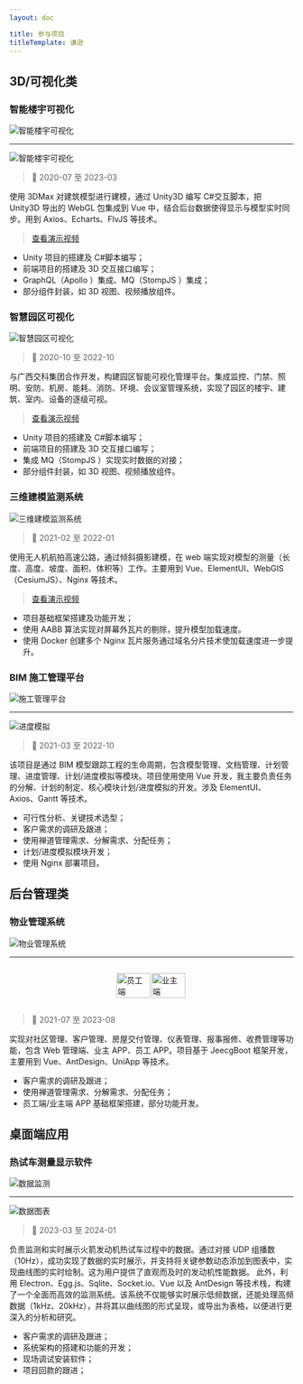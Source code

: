```yaml
---
layout: doc

title: 参与项目
titleTemplate: 谦逊
---
```


## 3D/可视化类

### 智能楼宇可视化

![智能楼宇可视化](/assets/images/prj_bt3d_01.png "智能楼宇可视化")

---

![智能楼宇可视化](/assets/images/prj_bt3d_02.png "智能楼宇可视化")

> 📅 2020-07 至 2023-03

使用 3DMax 对建筑模型进行建模，通过 Unity3D 编写 C#交互脚本，把 Unity3D 导出的 WebGL 包集成到 Vue 中，结合后台数据使得显示与模型实时同步。用到 Axios、Echarts、FlvJS 等技术。

> <a href="/assets/media/building.mp4" target="_blank">查看演示视频</a>

- Unity 项目的搭建及 C#脚本编写；
- 前端项目的搭建及 3D 交互接口编写；
- GraphQL（Apollo ）集成、MQ（StompJS ）集成；
- 部分组件封装，如 3D 视图、视频播放组件。

### 智慧园区可视化

![智慧园区可视化](/assets/images/prj_jk3d_01.png "智慧园区可视化")

> 📅 2020-10 至 2022-10

与广西交科集团合作开发，构建园区智能可视化管理平台。集成监控、门禁、照明、安防、机房、能耗、消防、环境、会议室管理系统，实现了园区的楼宇、建筑、室内、设备的逐级可视。

> <a href="/assets/media/park.mp4" target="_blank">查看演示视频</a>

- Unity 项目的搭建及 C#脚本编写；
- 前端项目的搭建及 3D 交互接口编写；
- 集成 MQ（StompJS ）实现实时数据的对接；
- 部分组件封装，如 3D 视图、视频播放组件。

### 三维建模监测系统

![三维建模监测系统](/assets/images/prj_gis_01.png "三维建模监测系统")

> 📅 2021-02 至 2022-01

使用无人机航拍高速公路，通过倾斜摄影建模，在 web 端实现对模型的测量（长度、高度、坡度、面积、体积等）工作。主要用到 Vue、ElementUI、WebGIS（CesiumJS）、Nginx 等技术。

> <a href="/assets/media/webkit.mp4" target="_blank">查看演示视频</a>

- 项目基础框架搭建及功能开发；
- 使用 AABB 算法实现对屏幕外瓦片的剔除，提升模型加载速度。
- 使用 Docker 创建多个 Nginx 瓦片服务通过域名分片技术使加载速度进一步提升。

### BIM 施工管理平台

![施工管理平台](/assets/images/prj_bim_01.png "施工管理平台")

---

![进度模拟](/assets/images/prj_bim_02.png "进度模拟")

> 📅 2021-03 至 2022-10

该项目是通过 BIM 模型跟踪工程的生命周期，包含模型管理、文档管理、计划管理、进度管理、计划/进度模拟等模块。项目使用使用 Vue 开发，我主要负责任务的分解、计划的制定、核心模块计划/进度模拟的开发。涉及 ElementUI、Axios、Gantt 等技术。

- 可行性分析、关键技术选型；
- 客户需求的调研及跟进；
- 使用禅道管理需求、分解需求、分配任务；
- 计划/进度模拟模块开发；
- 使用 Nginx 部署项目。

## 后台管理类

### 物业管理系统

![物业管理系统](/assets/images/prj_wy_01.png "物业管理系统")

---

<div
style="display: flex; justify-content: center; align-items: center;">

<img src="/assets/images/prj_wy_02.png" alt="员工端"
style="width:98%">

<img src="/assets/images/prj_wy_03.png" alt="业主端"
style="width:98%">

</div>

> 📅 2021-07 至 2023-08

实现对社区管理、客户管理、房屋交付管理、仪表管理、报事报修、收费管理等功能，包含 Web 管理端、业主 APP、员工 APP。项目基于 JeecgBoot 框架开发，主要用到 Vue、AntDesign、UniApp 等技术。

- 客户需求的调研及跟进；
- 使用禅道管理需求、分解需求、分配任务；
- 员工端/业主端 APP 基础框架搭建，部分功能开发。

## 桌面端应用

### 热试车测量显示软件

![数据监测](/assets/images/prj_xintai_01.png "数据监测")

---

![数据图表](/assets/images/prj_xintai_02.png "数据图表")

> 📅 2023-03 至 2024-01

负责监测和实时展示火箭发动机热试车过程中的数据。通过对接 UDP 组播数（10Hz），成功实现了数据的实时展示，并支持将关键参数动态添加到图表中，实现曲线图的实时绘制。这为用户提供了直观而及时的发动机性能数据。
此外，利用 Electron、Egg.js、Sqlite、Socket.io、Vue 以及 AntDesign 等技术栈，构建了一个全面而高效的监测系统。该系统不仅能够实时展示低频数据，还能处理高频数据（1kHz、20kHz），并将其以曲线图的形式呈现，或导出为表格，以便进行更深入的分析和研究。

- 客户需求的调研及跟进；
- 系统架构的搭建和功能的开发；
- 现场调试安装软件；
- 项目回款的跟进；
